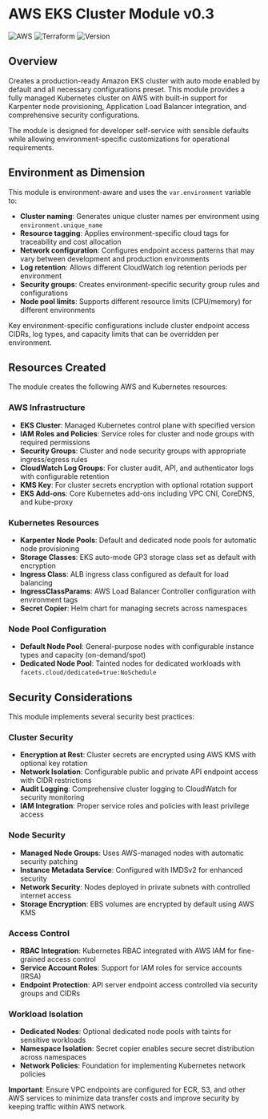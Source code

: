 # AWS EKS Cluster Module v0.3

![AWS](https://img.shields.io/badge/AWS-EKS-orange.svg)
![Terraform](https://img.shields.io/badge/Terraform-1.5.7-blue.svg)
![Version](https://img.shields.io/badge/Version-0.3-green.svg)

## Overview

Creates a production-ready Amazon EKS cluster with auto mode enabled by default and all necessary configurations preset. This module provides a fully managed Kubernetes cluster on AWS with built-in support for Karpenter node provisioning, Application Load Balancer integration, and comprehensive security configurations.

The module is designed for developer self-service with sensible defaults while allowing environment-specific customizations for operational requirements.

## Environment as Dimension

This module is environment-aware and uses the `var.environment` variable to:

- **Cluster naming**: Generates unique cluster names per environment using `environment.unique_name`
- **Resource tagging**: Applies environment-specific cloud tags for traceability and cost allocation
- **Network configuration**: Configures endpoint access patterns that may vary between development and production environments
- **Log retention**: Allows different CloudWatch log retention periods per environment
- **Security groups**: Creates environment-specific security group rules and configurations
- **Node pool limits**: Supports different resource limits (CPU/memory) for different environments

Key environment-specific configurations include cluster endpoint access CIDRs, log types, and capacity limits that can be overridden per environment.

## Resources Created

The module creates the following AWS and Kubernetes resources:

### AWS Infrastructure
- **EKS Cluster**: Managed Kubernetes control plane with specified version
- **IAM Roles and Policies**: Service roles for cluster and node groups with required permissions
- **Security Groups**: Cluster and node security groups with appropriate ingress/egress rules
- **CloudWatch Log Groups**: For cluster audit, API, and authenticator logs with configurable retention
- **KMS Key**: For cluster secrets encryption with optional rotation support
- **EKS Add-ons**: Core Kubernetes add-ons including VPC CNI, CoreDNS, and kube-proxy

### Kubernetes Resources
- **Karpenter Node Pools**: Default and dedicated node pools for automatic node provisioning
- **Storage Classes**: EKS auto-mode GP3 storage class set as default with encryption
- **Ingress Class**: ALB ingress class configured as default for load balancing
- **IngressClassParams**: AWS Load Balancer Controller configuration with environment tags
- **Secret Copier**: Helm chart for managing secrets across namespaces

### Node Pool Configuration
- **Default Node Pool**: General-purpose nodes with configurable instance types and capacity (on-demand/spot)
- **Dedicated Node Pool**: Tainted nodes for dedicated workloads with `facets.cloud/dedicated=true:NoSchedule`

## Security Considerations

This module implements several security best practices:

### Cluster Security
- **Encryption at Rest**: Cluster secrets are encrypted using AWS KMS with optional key rotation
- **Network Isolation**: Configurable public and private API endpoint access with CIDR restrictions
- **Audit Logging**: Comprehensive cluster logging to CloudWatch for security monitoring
- **IAM Integration**: Proper service roles and policies with least privilege access

### Node Security
- **Managed Node Groups**: Uses AWS-managed nodes with automatic security patching
- **Instance Metadata Service**: Configured with IMDSv2 for enhanced security
- **Network Security**: Nodes deployed in private subnets with controlled internet access
- **Storage Encryption**: EBS volumes are encrypted by default using AWS KMS

### Access Control
- **RBAC Integration**: Kubernetes RBAC integrated with AWS IAM for fine-grained access control
- **Service Account Roles**: Support for IAM roles for service accounts (IRSA)
- **Endpoint Protection**: API server endpoint access controlled via security groups and CIDRs

### Workload Isolation
- **Dedicated Nodes**: Optional dedicated node pools with taints for sensitive workloads
- **Namespace Isolation**: Secret copier enables secure secret distribution across namespaces
- **Network Policies**: Foundation for implementing Kubernetes network policies

**Important**: Ensure VPC endpoints are configured for ECR, S3, and other AWS services to minimize data transfer costs and improve security by keeping traffic within AWS network.